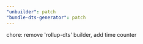 ```yaml
---
"unbuilder": patch
"bundle-dts-generator": patch
---
```


chore: remove 'rollup-dts' builder, add time counter
